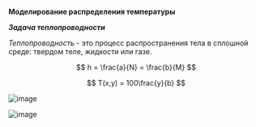**Моделирование распределения температуры**

***Задача теплопроводности***

*Теплопроводность* - это процесс распространения тела в сплошной среде: твердом теле, жидкости или газе.

$$ h = \frac{a}{N} = \frac{b}{M} $$

$$ T(x,y) = 100\frac{y}{b} $$

![image](https://user-images.githubusercontent.com/114469293/223333667-f54dcf23-7cbf-4708-87a0-da0e0dfcc378.png)

![image](https://user-images.githubusercontent.com/114469293/223334510-c49ccf79-f5c9-4e06-8508-6d22a6f75efd.png)

